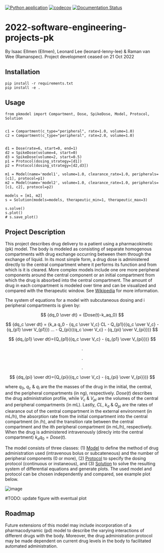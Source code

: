 [![Python application](https://github.com/Ellmen/pharmokinetics/actions/workflows/python-app.yml/badge.svg)](https://github.com/Ellmen/pharmokinetics/actions/workflows/python-app.yml)
[![codecov](https://codecov.io/github/Ellmen/pharmokinetics/branch/master/graph/badge.svg?token=JFMPK5650Q)](https://codecov.io/github/Ellmen/pharmokinetics)
[![Documentation Status](https://readthedocs.org/projects/pharmokinetics/badge/?version=latest)](https://pharmokinetics.readthedocs.io/en/latest/?badge=latest)

# 2022-software-engineering-projects-pk
By Isaac Ellmen (Ellmen), Leonard Lee (leonard-lenny-lee) & Raman van Wee (Ramanspec). Project development ceased on 21 Oct 2022

## Installation

```
pip install -r requirements.txt
pip install -e .
```

## Usage
```
from pkmodel import Compartment, Dose, SpikeDose, Model, Protocol, Solution


c1 = Compartment(c_type="peripheral", rate=1.0, volume=1.0)
c2 = Compartment(c_type="peripheral", rate=2.0, volume=1.0)


d1 = Dose(rate=6, start=0, end=1)
d2 = SpikeDose(volume=4, start=0)
d3 = SpikeDose(volume=2, start=0.5)
p1 = Protocol(dosing_strategy=[d1])
p2 = Protocol(dosing_strategy=[d2,d3])

m1 = Model(name='model1', volume=1.0, clearance_rate=1.0, peripherals=[c1], protocol=p1)
m2 = Model(name='model2', volume=1.0, clearance_rate=1.0, peripherals=[c1, c2], protocol=p2)

models = [m1, m2]
s = Solution(models=models, therapeutic_min=1, therapeutic_max=3)

s.solve()
s.plot()
# s.save_plot()
```
## Project Description

This project describes drug delivery to a patient using a pharmacokinetic (pk) model. The body is modeled as consisting of separate homogenous compartments with drug exchange occurring between them through the exchange of liquid. In its most simple form, a drug dose is administered directly to the central compartment where it performs its function and from which is it is cleared. More complex models include one ore more peripheral components around the central component or an initial compartment from which the drug is absorbed into the central compartment. The amount of drug in each compartment is modeled over time and can be visualized and compared with the therapeutic window. See [Wikipedia](https://en.wikipedia.org/wiki/Pharmacokinetics) for more information.

The system of equations for a model with subcutaneous dosing and i peripheral compartments is given by:


$$
{dq_0 \over dt} = {Dose(t)-k_aq_0} 
$$

$$
{dq_c \over dt} = {k_a q_0 - {q_c \over V_c}  CL - Q_{p1}({q_c \over V_c} - {q_{p1} \over V_{p1}}) ... - Q_{pi}({q_c \over V_c} - {q_{pi} \over V_{pi}})}
$$

$$
{dq_{p1} \over dt}={Q_{p1}({q_c \over V_c} - {q_{p1} \over V_{pi}})}
$$

$$
{.}
$$

$$
{.}
$$

$$
{.}
$$

$$
{dq_{pi} \over dt}={Q_{pi}({q_c \over V_c} - {q_{pi} \over V_{pi}})}
$$

where $q_0$, $q_c$ & $q_i$ are the the masses of the drug in the initial, the central, and the peripheral compartments (in ng), respectively. $Dose(t)$ describes the drug administration profile, while $V_c$ & $V_{pi}$ are the volumes of the central and peripheral compartments (in mL). Lastly, $CL$, $k_a$ & $Q_{pi}$ are the rates of clearance out of the central compartment in the external environment (in mL/h), the absorption rate from the initial compartment into the central compartment (in /h), and the transition rate between the central compartment and the ith peripheral compartment (in mL/h), respectively. When the drug is administered intravenously (direcly into the central compartment) $k_aq_0 = Dose(t)$.

The model consists of three classes: (1) [Model](https://github.com/Ellmen/pharmokinetics/blob/master/pkmodel/model.py) to define the method of drug administration used (intravenous bolus or subcateneous) and the number of peripheral components (0 or more), (2) [Protocol](https://github.com/Ellmen/pharmokinetics/blob/master/pkmodel/protocol.py) to specify the dosing protocol (continuous or instaneous), and (3) [Solution](https://github.com/Ellmen/pharmokinetics/blob/master/pkmodel/solution.py) to solve the resulting system of differential equations and generate plots. The used model and protocol can be chosen independently and compared, see example plot below.

![image](https://user-images.githubusercontent.com/115243223/196722164-fa55ceed-6599-4c8f-8a1d-b725d6d1c263.png)

#TODO: update figure with eventual plot

## Roadmap
Future extensions of this model may include incorporation of a pharmacodynamic (pd) model to describe the varying interactions of different drugs with the body. Moreover, the drug administration protocol may be made dependent on current drug levels in the body to facilitated automated administration.
